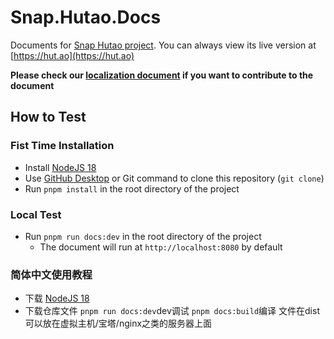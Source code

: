 # Snap.Hutao.Docs

Documents for [Snap Hutao project](https://github.com/DGP-Studio/Snap.Hutao). You can always view its live version at [https://hut.ao](https://hut.ao)

**Please check our [localization document](https://hut.ao/i18n.html) if you want to contribute to the document**

## How to Test

### Fist Time Installation

- Install [NodeJS 18](https://nodejs.org/en/download/)
- Use [GitHub Desktop](https://desktop.github.com/) or Git command to clone this repository (`git clone`)
- Run `pnpm install` in the root directory of the project

### Local Test

- Run `pnpm run docs:dev` in the root directory of the project
  - The document will run at `http://localhost:8080` by default


### 简体中文使用教程

- 下载 [NodeJS 18](https://nodejs.org/en/download/)
- 下载仓库文件
`pnpm run docs:dev`dev调试
`pnpm docs:build`编译 文件在dist 可以放在虚拟主机/宝塔/nginx之类的服务器上面
